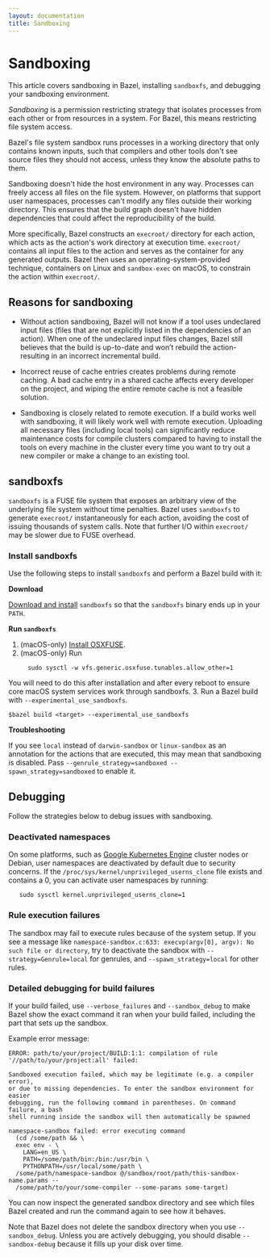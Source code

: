 ```yaml
---
layout: documentation
title: Sandboxing
---
```


# Sandboxing

This article covers sandboxing in Bazel, installing `sandboxfs`, and debugging
your sandboxing environment.

_Sandboxing_ is a permission restricting strategy that isolates processes from
each other or from resources in a system. For Bazel, this means restricting file
system access.

Bazel's file system sandbox runs processes in a working directory that only
contains known inputs, such that compilers and other tools don't see source
files they should not access, unless they know the absolute paths to them.

Sandboxing doesn't hide the host environment in any way. Processes can freely
access all files on the file system. However, on platforms that support user
namespaces, processes can't modify any files outside their working directory.
This ensures that the build graph doesn't have hidden dependencies that could
affect the reproducibility of the build.

More specifically, Bazel constructs an `execroot/` directory for each action,
which acts as the action's work directory at execution time. `execroot/`
contains all input files to the action and serves as the container for any
generated outputs. Bazel then uses an operating-system-provided
technique, containers on Linux and `sandbox-exec` on macOS, to constrain the
action within `execroot/`.

## Reasons for sandboxing

- Without action sandboxing, Bazel will not know if a tool uses undeclared input
  files (files that are not explicitly listed in the dependencies of an action).
  When one of the undeclared input files changes, Bazel still believes that the
  build is up-to-date and won’t rebuild the action-resulting in an incorrect
  incremental build.

- Incorrect reuse of cache entries creates problems during remote caching. A bad
  cache entry in a shared cache affects every developer on the project, and
  wiping the entire remote cache is not a feasible solution.

- Sandboxing is closely related to remote execution. If a build works well with
  sandboxing, it will likely work well with remote execution. Uploading all
  necessary files (including local tools) can significantly reduce maintenance
  costs for compile clusters compared to having to install the tools on every
  machine in the cluster every time you want to try out a new compiler or make
  a change to an existing tool.

## sandboxfs

`sandboxfs` is a FUSE file system that exposes an arbitrary view of the
underlying file system without time penalties. Bazel uses `sandboxfs` to
generate `execroot/` instantaneously for each action, avoiding the cost
of issuing thousands of system calls. Note that further I/O within `execroot/`
may be slower due to FUSE overhead.

### Install sandboxfs

Use the following steps to install `sandboxfs` and perform a Bazel build with
it:

**Download**

[Download and install](https://github.com/bazelbuild/sandboxfs/blob/master/INSTALL.md)
`sandboxfs` so that the `sandboxfs` binary ends up in your `PATH`.

**Run `sandboxfs`**

1. (macOS-only) [Install OSXFUSE](https://osxfuse.github.io/).
2. (macOS-only) Run
    ```shell
      sudo sysctl -w vfs.generic.osxfuse.tunables.allow_other=1
     ```
  You will need to do this after installation and after every reboot to ensure
  core macOS system services work through sandboxfs.
3. Run a Bazel build with `--experimental_use_sandboxfs`.
   ```shell
   $bazel build <target> --experimental_use_sandboxfs
   ```

**Troubleshooting**

If you see `local` instead of `darwin-sandbox` or `linux-sandbox` as an
annotation for the actions that are executed, this may mean that sandboxing is
disabled. Pass `--genrule_strategy=sandboxed --spawn_strategy=sandboxed` to
enable it.

## Debugging

Follow the strategies below to debug issues with sandboxing.

### Deactivated namespaces

On some platforms, such as [Google Kubernetes
Engine](https://cloud.google.com/kubernetes-engine/) cluster nodes or Debian,
user namespaces are deactivated by default due to security
concerns. If the `/proc/sys/kernel/unprivileged_userns_clone` file exists and
contains a 0, you can activate user namespaces by running:
```shell
   sudo sysctl kernel.unprivileged_userns_clone=1
   ```

### Rule execution failures

The sandbox may fail to execute rules because of the system setup.
If you see a message like `namespace-sandbox.c:633: execvp(argv[0], argv): No
such file or directory`, try to deactivate the sandbox with
`--strategy=Genrule=local` for genrules, and `--spawn_strategy=local`
for other rules.

### Detailed debugging for build failures

If your build failed, use `--verbose_failures` and `--sandbox_debug` to make
Bazel show the exact command it ran when your build failed, including the part
that sets up the sandbox.

Example error message:

```
ERROR: path/to/your/project/BUILD:1:1: compilation of rule
'//path/to/your/project:all' failed:

Sandboxed execution failed, which may be legitimate (e.g. a compiler error),
or due to missing dependencies. To enter the sandbox environment for easier
debugging, run the following command in parentheses. On command failure, a bash
shell running inside the sandbox will then automatically be spawned

namespace-sandbox failed: error executing command
  (cd /some/path && \
  exec env - \
    LANG=en_US \
    PATH=/some/path/bin:/bin:/usr/bin \
    PYTHONPATH=/usr/local/some/path \
  /some/path/namespace-sandbox @/sandbox/root/path/this-sandbox-name.params --
  /some/path/to/your/some-compiler --some-params some-target)
```

You can now inspect the generated sandbox directory and see which files Bazel
created and run the command again to see how it behaves.

Note that Bazel does not delete the sandbox directory when you use
`--sandbox_debug`. Unless you are actively debugging, you should disable
`--sandbox-debug` because it fills up your disk over time.
